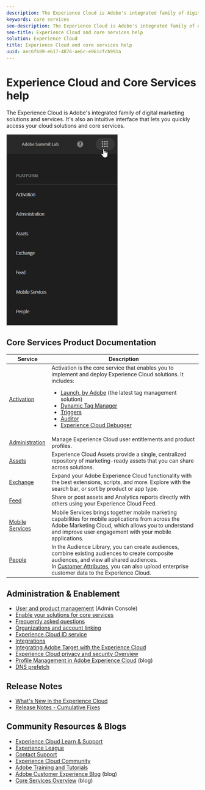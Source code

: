 ```yaml
---
description: The Experience Cloud is Adobe's integrated family of digital marketing solutions and services. It's also an intuitive interface that lets you quickly access your cloud solutions and core services.
keywords: core services
seo-description: The Experience Cloud is Adobe's integrated family of digital marketing solutions and services. It's also an intuitive interface that lets you quickly access your cloud solutions and core services.
seo-title: Experience Cloud and core services help
solution: Experience Cloud
title: Experience Cloud and core services help
uuid: aec6f689-e617-4876-ae6c-e961cfcb991a
---
```


# Experience Cloud and Core Services help

The Experience Cloud is Adobe's integrated family of digital marketing solutions and services. It's also an intuitive interface that lets you quickly access your cloud solutions and core services.

![](assets/experience-cloud-core-services.png) 

## Core Services Product Documentation 

| Service | Description |
|--- |--- |
|[Activation](activation/activation.md)|Activation is the core service that enables you to implement and deploy Experience Cloud solutions. It includes:<ul><li>[Launch, by Adobe](https://docs.adobelaunch.com/) (the latest tag management solution)</li><li>[Dynamic Tag Manager](https://marketing.adobe.com/resources/help/en_US/dtm/)</li><li>[Triggers](activation/triggers.md)</li><li>[Auditor](https://marketing.adobe.com/resources/help/en_US/auditor/)</li><li>[Experience Cloud Debugger](https://marketing.adobe.com/resources/help/en_US/experience-cloud-debugger/)</li></ul>|
|[Administration](admin-getting-started/admin-getting-started.md)|Manage Experience Cloud user entitlements and product profiles.|
|[Assets](experience-cloud-assets/experience-cloud-assets.md)|Experience Cloud Assets provide a single, centralized repository of marketing-ready assets that you can share across solutions.|
|[Exchange](https://experiencecloud.adobeexchange.com/)|Expand your Adobe Experience Cloud functionality with the best extensions, scripts, and more. Explore with the search bar, or sort by product or app type.|
|[Feed](feed.md)|Share or post assets and Analytics reports directly with others using your Experience Cloud Feed.|
|[Mobile Services](https://marketing.adobe.com/resources/help/en_US/mobile/)|Mobile Services brings together mobile marketing capabilities for mobile applications from across the Adobe Marketing Cloud, which allows you to understand and improve user engagement with your mobile applications.|
|[People](audience-library/audience-library.md)|In the Audience Library, you can create audiences, combine existing audiences to create composite audiences, and view all shared audiences.<br>In [Customer Attributes](attributes/attributes.md), you can also upload enterprise customer data to the Experience Cloud.|

## Administration & Enablement

* [User and product management](admin-getting-started/admin-getting-started.md) (Admin Console)
* [Enable your solutions for core services](core-services/core-services.md)
* [Frequently asked questions](admin-getting-started/admin-getting-started.md)
* [Organizations and account linking](admin-getting-started/organizations.md)
* [Experience Cloud ID service](https://marketing.adobe.com/resources/help/en_US/mcvid/)
* [Integrations](marketing-cloud-integrations.md)
* [Integrating Adobe Target with the Experience Cloud](https://marketing.adobe.com/resources/help/en_US/target/a4t/c_integrating_target_with_mac.html)
* [Experience Cloud privacy and security Overview](https://marketing.adobe.com/resources/help/en_US/xref/Adobe-Marketing-Cloud-Privacy-and-Security-Overview.pdf)
* [Profile Management in Adobe Experience Cloud](https://theblog.adobe.com/profile-management-adobe-marketing-cloud-comes-together/) (blog)
* [DNS prefetch](admin-getting-started/admin-getting-started.md#concept_6BC8C6856E3644F8956D7AD0A96383B7)

## Release Notes 

* [What's New in the Experience Cloud](marketing-cloud-interface/marketing-cloud-interface.md#concept_9A4370BD59744928BDC9F87E978798B3)
* [Release Notes - Cumulative Fixes](marketing-cloud-interface/release-notes.md#concept_F5C9FF69A5B44395BB5FA0552F4E9175)

## Community Resources & Blogs 

* [Experience Cloud Learn & Support](https://helpx.adobe.com/support/experience-cloud.html)
* [Experience League](https://landing.adobe.com/experience-league/)
* [Contact Support](https://helpx.adobe.com/contact/enterprise-support.ec.html)
* [Experience Cloud Community](https://forums.adobe.com/community/experience-cloud)
* [Adobe Training and Tutorials](https://helpx.adobe.com/learning.html?promoid=KAUDK)
* [Adobe Customer Experience Blog](https://theblog.adobe.com/customer-experience/) (blog)
* [Core Services Overview](https://theblog.adobe.com/part-2-capturing-leveraging-consumer-behavior-adobe-marketing-cloud/) (blog)
